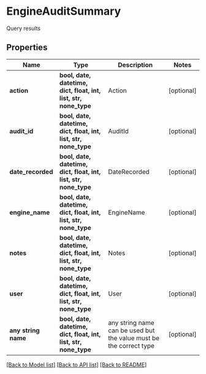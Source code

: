 # EngineAuditSummary

Query results

## Properties
Name | Type | Description | Notes
------------ | ------------- | ------------- | -------------
**action** | **bool, date, datetime, dict, float, int, list, str, none_type** | Action | [optional] 
**audit_id** | **bool, date, datetime, dict, float, int, list, str, none_type** | AuditId | [optional] 
**date_recorded** | **bool, date, datetime, dict, float, int, list, str, none_type** | DateRecorded | [optional] 
**engine_name** | **bool, date, datetime, dict, float, int, list, str, none_type** | EngineName | [optional] 
**notes** | **bool, date, datetime, dict, float, int, list, str, none_type** | Notes | [optional] 
**user** | **bool, date, datetime, dict, float, int, list, str, none_type** | User | [optional] 
**any string name** | **bool, date, datetime, dict, float, int, list, str, none_type** | any string name can be used but the value must be the correct type | [optional]

[[Back to Model list]](../README.md#documentation-for-models) [[Back to API list]](../README.md#documentation-for-api-endpoints) [[Back to README]](../README.md)


